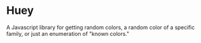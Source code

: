 # Huey
A Javascript library for getting random colors, a random color of a specific family, or just an enumeration of "known colors."
